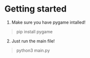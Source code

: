 # Getting started

1. Make sure you have pygame intalled!
> pip install pygame

2. Just run the main file!
> python3 main.py
